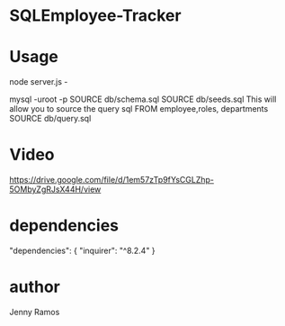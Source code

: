 # SQLEmployee-Tracker

# Usage

node server.js - 

mysql -uroot -p
SOURCE db/schema.sql
SOURCE db/seeds.sql
This will allow you to source the query sql FROM employee,roles, departments
SOURCE db/query.sql

# Video 
https://drive.google.com/file/d/1em57zTp9fYsCGLZhp-5OMbyZgRJsX44H/view

# dependencies 

"dependencies": {
    "inquirer": "^8.2.4"
  }

  # author 
  Jenny Ramos
